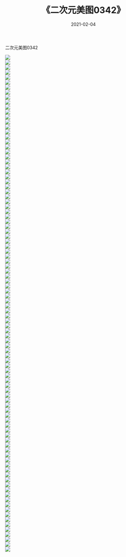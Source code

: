 ﻿---
layout: post
title:  《二次元美图0342》
date:   2021-02-04
img: http://imgx.orgx.ga/二次元/2021/二次元美图0342/000.jpg
categories: [美女, 清纯, 唯美]
---

二次元美图0342

 ![](http://imgx.orgx.ga/二次元/2021/二次元美图0342/001.jpg) <br>![](http://imgx.orgx.ga/二次元/2021/二次元美图0342/002.jpg) <br>![](http://imgx.orgx.ga/二次元/2021/二次元美图0342/003.jpg) <br>![](http://imgx.orgx.ga/二次元/2021/二次元美图0342/004.jpg) <br>![](http://imgx.orgx.ga/二次元/2021/二次元美图0342/005.jpg) <br>![](http://imgx.orgx.ga/二次元/2021/二次元美图0342/006.jpg) <br>![](http://imgx.orgx.ga/二次元/2021/二次元美图0342/007.jpg) <br>![](http://imgx.orgx.ga/二次元/2021/二次元美图0342/008.jpg) <br>![](http://imgx.orgx.ga/二次元/2021/二次元美图0342/009.jpg) <br>![](http://imgx.orgx.ga/二次元/2021/二次元美图0342/010.jpg) <br>![](http://imgx.orgx.ga/二次元/2021/二次元美图0342/011.jpg) <br>![](http://imgx.orgx.ga/二次元/2021/二次元美图0342/012.jpg) <br>![](http://imgx.orgx.ga/二次元/2021/二次元美图0342/013.jpg) <br>![](http://imgx.orgx.ga/二次元/2021/二次元美图0342/014.jpg) <br>![](http://imgx.orgx.ga/二次元/2021/二次元美图0342/015.jpg) <br>![](http://imgx.orgx.ga/二次元/2021/二次元美图0342/016.jpg) <br>![](http://imgx.orgx.ga/二次元/2021/二次元美图0342/017.jpg) <br>![](http://imgx.orgx.ga/二次元/2021/二次元美图0342/018.jpg) <br>![](http://imgx.orgx.ga/二次元/2021/二次元美图0342/019.jpg) <br>![](http://imgx.orgx.ga/二次元/2021/二次元美图0342/020.jpg) <br>![](http://imgx.orgx.ga/二次元/2021/二次元美图0342/021.jpg) <br>![](http://imgx.orgx.ga/二次元/2021/二次元美图0342/022.jpg) <br>![](http://imgx.orgx.ga/二次元/2021/二次元美图0342/023.jpg) <br>![](http://imgx.orgx.ga/二次元/2021/二次元美图0342/024.jpg) <br>![](http://imgx.orgx.ga/二次元/2021/二次元美图0342/025.jpg) <br>![](http://imgx.orgx.ga/二次元/2021/二次元美图0342/026.jpg) <br>![](http://imgx.orgx.ga/二次元/2021/二次元美图0342/027.jpg) <br>![](http://imgx.orgx.ga/二次元/2021/二次元美图0342/028.jpg) <br>![](http://imgx.orgx.ga/二次元/2021/二次元美图0342/029.jpg) <br>![](http://imgx.orgx.ga/二次元/2021/二次元美图0342/030.jpg) <br>![](http://imgx.orgx.ga/二次元/2021/二次元美图0342/031.jpg) <br>![](http://imgx.orgx.ga/二次元/2021/二次元美图0342/032.jpg) <br>![](http://imgx.orgx.ga/二次元/2021/二次元美图0342/033.jpg) <br>![](http://imgx.orgx.ga/二次元/2021/二次元美图0342/034.jpg) <br>![](http://imgx.orgx.ga/二次元/2021/二次元美图0342/035.jpg) <br>![](http://imgx.orgx.ga/二次元/2021/二次元美图0342/036.jpg) <br>![](http://imgx.orgx.ga/二次元/2021/二次元美图0342/037.jpg) <br>![](http://imgx.orgx.ga/二次元/2021/二次元美图0342/038.jpg) <br>![](http://imgx.orgx.ga/二次元/2021/二次元美图0342/039.jpg) <br>![](http://imgx.orgx.ga/二次元/2021/二次元美图0342/040.jpg) <br>![](http://imgx.orgx.ga/二次元/2021/二次元美图0342/041.jpg) <br>![](http://imgx.orgx.ga/二次元/2021/二次元美图0342/042.jpg) <br>![](http://imgx.orgx.ga/二次元/2021/二次元美图0342/043.jpg) <br>![](http://imgx.orgx.ga/二次元/2021/二次元美图0342/044.jpg) <br>![](http://imgx.orgx.ga/二次元/2021/二次元美图0342/045.jpg) <br>![](http://imgx.orgx.ga/二次元/2021/二次元美图0342/046.jpg) <br>![](http://imgx.orgx.ga/二次元/2021/二次元美图0342/047.jpg) <br>![](http://imgx.orgx.ga/二次元/2021/二次元美图0342/048.jpg) <br>![](http://imgx.orgx.ga/二次元/2021/二次元美图0342/049.jpg) <br>![](http://imgx.orgx.ga/二次元/2021/二次元美图0342/050.jpg) <br>![](http://imgx.orgx.ga/二次元/2021/二次元美图0342/051.jpg) <br>![](http://imgx.orgx.ga/二次元/2021/二次元美图0342/052.jpg) <br>![](http://imgx.orgx.ga/二次元/2021/二次元美图0342/053.jpg) <br>![](http://imgx.orgx.ga/二次元/2021/二次元美图0342/054.jpg) <br>![](http://imgx.orgx.ga/二次元/2021/二次元美图0342/055.jpg) <br>![](http://imgx.orgx.ga/二次元/2021/二次元美图0342/056.jpg) <br>![](http://imgx.orgx.ga/二次元/2021/二次元美图0342/057.jpg) <br>![](http://imgx.orgx.ga/二次元/2021/二次元美图0342/058.jpg) <br>![](http://imgx.orgx.ga/二次元/2021/二次元美图0342/059.jpg) <br>![](http://imgx.orgx.ga/二次元/2021/二次元美图0342/060.jpg) <br>![](http://imgx.orgx.ga/二次元/2021/二次元美图0342/061.jpg) <br>![](http://imgx.orgx.ga/二次元/2021/二次元美图0342/062.jpg) <br>![](http://imgx.orgx.ga/二次元/2021/二次元美图0342/063.jpg) <br>![](http://imgx.orgx.ga/二次元/2021/二次元美图0342/064.jpg) <br>![](http://imgx.orgx.ga/二次元/2021/二次元美图0342/065.jpg) <br>![](http://imgx.orgx.ga/二次元/2021/二次元美图0342/066.jpg) <br>![](http://imgx.orgx.ga/二次元/2021/二次元美图0342/067.jpg) <br>![](http://imgx.orgx.ga/二次元/2021/二次元美图0342/068.jpg) <br>![](http://imgx.orgx.ga/二次元/2021/二次元美图0342/069.jpg) <br>![](http://imgx.orgx.ga/二次元/2021/二次元美图0342/070.jpg) <br>![](http://imgx.orgx.ga/二次元/2021/二次元美图0342/071.jpg) <br>![](http://imgx.orgx.ga/二次元/2021/二次元美图0342/072.jpg) <br>![](http://imgx.orgx.ga/二次元/2021/二次元美图0342/073.jpg) <br>![](http://imgx.orgx.ga/二次元/2021/二次元美图0342/074.jpg) <br>![](http://imgx.orgx.ga/二次元/2021/二次元美图0342/075.jpg) <br>![](http://imgx.orgx.ga/二次元/2021/二次元美图0342/076.jpg) <br>![](http://imgx.orgx.ga/二次元/2021/二次元美图0342/077.jpg) <br>![](http://imgx.orgx.ga/二次元/2021/二次元美图0342/078.jpg) <br>![](http://imgx.orgx.ga/二次元/2021/二次元美图0342/079.jpg) <br>![](http://imgx.orgx.ga/二次元/2021/二次元美图0342/080.jpg) <br>![](http://imgx.orgx.ga/二次元/2021/二次元美图0342/081.jpg) <br>![](http://imgx.orgx.ga/二次元/2021/二次元美图0342/082.jpg) <br>![](http://imgx.orgx.ga/二次元/2021/二次元美图0342/083.jpg) <br>![](http://imgx.orgx.ga/二次元/2021/二次元美图0342/084.jpg) <br>![](http://imgx.orgx.ga/二次元/2021/二次元美图0342/085.jpg) <br>![](http://imgx.orgx.ga/二次元/2021/二次元美图0342/086.jpg) <br>![](http://imgx.orgx.ga/二次元/2021/二次元美图0342/087.jpg) <br>![](http://imgx.orgx.ga/二次元/2021/二次元美图0342/088.jpg) <br>![](http://imgx.orgx.ga/二次元/2021/二次元美图0342/089.jpg) <br>![](http://imgx.orgx.ga/二次元/2021/二次元美图0342/090.jpg) <br>![](http://imgx.orgx.ga/二次元/2021/二次元美图0342/091.jpg) <br>![](http://imgx.orgx.ga/二次元/2021/二次元美图0342/092.jpg) <br>![](http://imgx.orgx.ga/二次元/2021/二次元美图0342/093.jpg) <br>![](http://imgx.orgx.ga/二次元/2021/二次元美图0342/094.jpg) <br>![](http://imgx.orgx.ga/二次元/2021/二次元美图0342/095.jpg) <br>![](http://imgx.orgx.ga/二次元/2021/二次元美图0342/096.jpg) <br>![](http://imgx.orgx.ga/二次元/2021/二次元美图0342/097.jpg) <br>![](http://imgx.orgx.ga/二次元/2021/二次元美图0342/098.jpg) <br>![](http://imgx.orgx.ga/二次元/2021/二次元美图0342/099.jpg) <br>![](http://imgx.orgx.ga/二次元/2021/二次元美图0342/100.jpg) <br>